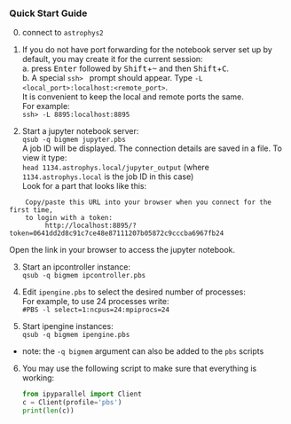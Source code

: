 ### Quick Start Guide

0. connect to `astrophys2`  

1. If you do not have port forwarding for the notebook server set up by default, 
  you may create it for the current session:  
  a. press <kbd>Enter</kbd> followed by <kbd>Shift</kbd>+<kbd>~</kbd> and then <kbd>Shift</kbd>+<kbd>C</kbd>.  
  b. A special `ssh> ` prompt should appear. Type `-L <local_port>:localhost:<remote_port>`.  
     It is convenient to keep the local and remote ports the same.  
     For example:  
     `ssh> -L 8895:localhost:8895`

2. Start a jupyter notebook server:  
  `qsub -q bigmem jupyter.pbs`  
  A job ID will be displayed.
  The connection details are saved in a file. To view it type:  
  `head 1134.astrophys.local/jupyter_output` (where `1134.astrophys.local` is the job ID in this case)  
  Look for a part that looks like this:  
  ```
      Copy/paste this URL into your browser when you connect for the first time,
      to login with a token:
           http://localhost:8895/?token=0641dd2d8c91c7ce48e87111207b05872c9cccba6967fb24
  ```  
  Open the link in your browser to access the jupyter notebook.

3. Start an ipcontroller instance:  
  `qsub -q bigmem ipcontroller.pbs`

4. Edit `ipengine.pbs` to select the desired number of processes:  
  For example, to use 24 processes write:  
  `#PBS -l select=1:ncpus=24:mpiprocs=24`

5. Start ipengine instances:  
  `qsub -q bigmem ipengine.pbs`

  * note: the `-q bigmem` argument can also be added to the `pbs` scripts

6. You may use the following script to make sure that everything is working:  
   ```python
   from ipyparallel import Client
   c = Client(profile='pbs')
   print(len(c))
   ```
